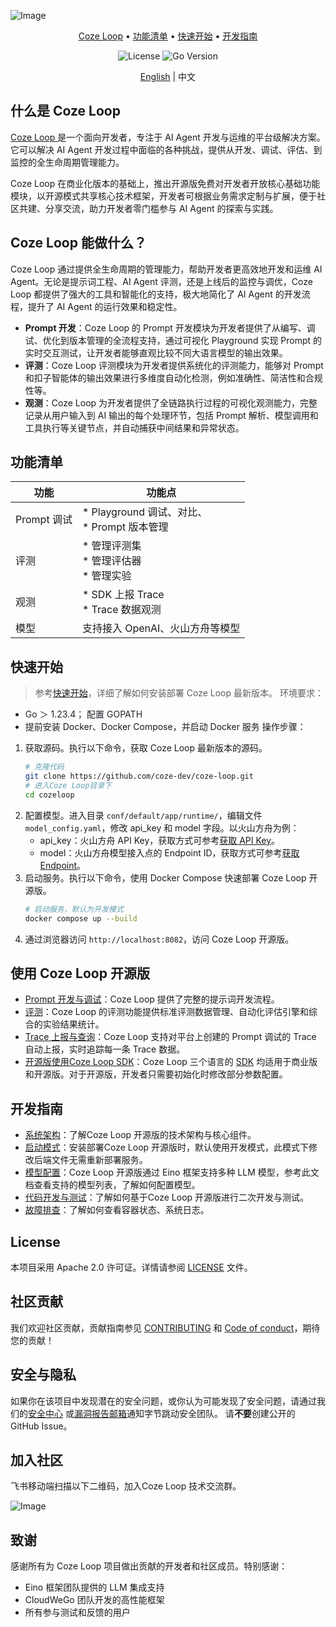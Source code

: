 ![Image](https://p9-arcosite.byteimg.com/tos-cn-i-goo7wpa0wc/0fe1a642aae842c298076335b6a393bf~tplv-goo7wpa0wc-image.image)

<div align="center">
<p>
  <a href="#什么是-coze-loop">Coze Loop</a> •
  <a href="#功能清单">功能清单</a> •
  <a href="#快速开始">快速开始</a> •
  <a href="#开发指南">开发指南</a>
</p>
<p>
  <img alt="License" src="https://img.shields.io/badge/license-apache2.0-blue.svg">
  <img alt="Go Version" src="https://img.shields.io/badge/go-%3E%3D%201.23.4-blue">
</p>

[English](README.md) | 中文

</div>

## 什么是 Coze Loop

[Coze Loop ](https://www.coze.cn/loop) 是一个面向开发者，专注于 AI Agent 开发与运维的平台级解决方案。 它可以解决 AI Agent 开发过程中面临的各种挑战，提供从开发、调试、评估、到监控的全生命周期管理能力。

Coze Loop 在商业化版本的基础上，推出开源版免费对开发者开放核心基础功能模块，以开源模式共享核心技术框架，开发者可根据业务需求定制与扩展，便于社区共建、分享交流，助力开发者零门槛参与 AI Agent 的探索与实践。

## Coze Loop 能做什么？
Coze Loop 通过提供全生命周期的管理能力，帮助开发者更高效地开发和运维 AI Agent。无论是提示词工程、AI Agent 评测，还是上线后的监控与调优，Coze Loop 都提供了强大的工具和智能化的支持，极大地简化了 AI Agent 的开发流程，提升了 AI Agent 的运行效果和稳定性。

* **Prompt 开发**：Coze Loop 的 Prompt 开发模块为开发者提供了从编写、调试、优化到版本管理的全流程支持，通过可视化 Playground 实现 Prompt 的实时交互测试，让开发者能够直观比较不同大语言模型的输出效果。
* **评测**：Coze Loop 评测模块为开发者提供系统化的评测能力，能够对 Prompt 和扣子智能体的输出效果进行多维度自动化检测，例如准确性、简洁性和合规性等。
* **观测**：Coze Loop 为开发者提供了全链路执行过程的可视化观测能力，完整记录从用户输入到 AI 输出的每个处理环节，包括 Prompt 解析、模型调用和工具执行等关键节点，并自动捕获中间结果和异常状态。

## 功能清单

| **功能** | **功能点** |
| --- | --- |
| Prompt 调试 | * Playground 调试、对比、 <br> * Prompt 版本管理 |
| 评测 | * 管理评测集 <br> * 管理评估器 <br> * 管理实验 |
| 观测 | * SDK 上报 Trace <br> * Trace 数据观测 |
| 模型 | 支持接入 OpenAI、火山方舟等模型 |

## 快速开始
> 参考[快速开始](https://github.com/coze-dev/coze-loop/wiki/2.-%E5%BF%AB%E9%80%9F%E5%BC%80%E5%A7%8B)，详细了解如何安装部署 Coze Loop 最新版本。
环境要求：
* <span style="background-color: rgb(255, 255, 255)"><span style="color: #1F2328">Go ＞ 1.23.4； 配置 GOPATH</span></span>
* 提前安装 Docker、Docker Compose，并启动 Docker 服务
操作步骤：
1. 获取源码。执行以下命令，获取 Coze Loop 最新版本的源码。
   ```Bash
   # 克隆代码
   git clone https://github.com/coze-dev/coze-loop.git
   # 进入Coze Loop目录下
   cd cozeloop
   ```
2. 配置模型。进入目录 `conf/default/app/runtime/`，编辑文件 `model_config.yaml`，修改 api_key 和 model 字段。以火山方舟为例：
   * api_key：火山方舟 API Key，获取方式可参考[获取 API Key](Keyhttps://www.volcengine.com/docs/82379/1541594)。
   * model：火山方舟模型接入点的 Endpoint ID，获取方式可参考[获取 Endpoint](https://www.volcengine.com/docs/82379/1099522)。
3. 启动服务。执行以下命令，使用 Docker Compose 快速部署 Coze Loop 开源版。
   ```Bash
   # 启动服务，默认为开发模式
   docker compose up --build
   ```
4. 通过浏览器访问 `http://localhost:8082`，访问 Coze Loop 开源版。

## 使用 Coze Loop 开源版

* [Prompt 开发与调试](https://loop.coze.cn/open/docs/cozeloop/create-prompt)：Coze Loop 提供了完整的提示词开发流程。
* [评测](https://loop.coze.cn/open/docs/cozeloop/evaluation-quick-start)：Coze Loop 的评测功能提供标准评测数据管理、自动化评估引擎和综合的实验结果统计。
* [Trace 上报与查询](https://loop.coze.cn/open/docs/cozeloop/trace_integrate)：Coze Loop 支持对平台上创建的 Prompt 调试的 Trace 自动上报，实时追踪每一条 Trace 数据。
* [开源版使用Coze Loop SDK](https://github.com/coze-dev/coze-loop/wiki/8.-%E5%BC%80%E6%BA%90%E7%89%88%E4%BD%BF%E7%94%A8-CozeLoop-SDK)：Coze Loop 三个语言的 [SDK](https://loop.coze.cn/open/docs/cozeloop/sdk) 均适用于商业版和开源版。对于开源版，开发者只需要初始化时修改部分参数配置。

## 开发指南

* [系统架构](https://github.com/coze-dev/coze-loop/wiki/3.-%E7%B3%BB%E7%BB%9F%E6%9E%B6%E6%9E%84)：了解Coze Loop 开源版的技术架构与核心组件。
* [启动模式](https://github.com/coze-dev/coze-loop/wiki/4.-%E6%9C%8D%E5%8A%A1%E5%90%AF%E5%8A%A8%E6%A8%A1%E5%BC%8F)：安装部署Coze Loop 开源版时，默认使用开发模式，此模式下修改后端文件无需重新部署服务。
* [模型配置](https://github.com/coze-dev/coze-loop/wiki/5.-%E6%A8%A1%E5%9E%8B%E9%85%8D%E7%BD%AE)：Coze Loop 开源版通过 Eino 框架支持多种 LLM 模型，参考此文档查看支持的模型列表，了解如何配置模型。
* [代码开发与测试](https://github.com/coze-dev/coze-loop/wiki/6.-%E4%BB%A3%E7%A0%81%E5%BC%80%E5%8F%91%E4%B8%8E%E6%B5%8B%E8%AF%95)：了解如何基于Coze Loop 开源版进行二次开发与测试。
* [故障排查](https://github.com/coze-dev/coze-loop/wiki/7.-%E6%95%85%E9%9A%9C%E6%8E%92%E6%9F%A5)：了解如何查看容器状态、系统日志。

## License

本项目采用 Apache 2.0 许可证。详情请参阅 [LICENSE](LICENSE) 文件。

## 社区贡献
我们欢迎社区贡献，贡献指南参见 [CONTRIBUTING](CONTRIBUTING.md) 和 [Code of conduct](CODE_OF_CONDUCT.md)，期待您的贡献！

## 安全与隐私

如果你在该项目中发现潜在的安全问题，或你认为可能发现了安全问题，请通过我们的[安全中心](https://security.bytedance.com/src) 或[漏洞报告邮箱](sec@bytedance.com)通知字节跳动安全团队。
请**不要**创建公开的 GitHub Issue。

## 加入社区
飞书移动端扫描以下二维码，加入Coze Loop 技术交流群。

![Image](https://p9-arcosite.byteimg.com/tos-cn-i-goo7wpa0wc/818dd6ec45d24041873ca101681186c1~tplv-goo7wpa0wc-image.image)

## 致谢
感谢所有为 Coze Loop 项目做出贡献的开发者和社区成员。特别感谢：

* Eino 框架团队提供的 LLM 集成支持
* CloudWeGo 团队开发的高性能框架
* 所有参与测试和反馈的用户

